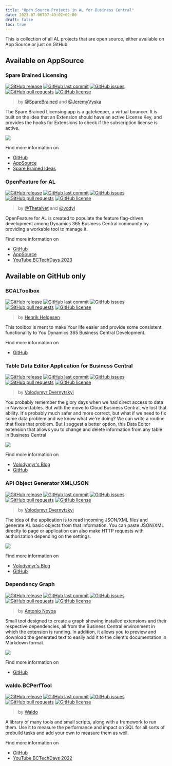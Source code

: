 ```yaml
---
title: "Open Source Projects in AL for Business Central"
date: 2023-07-06T07:49:02+02:00
draft: false
toc: true
---
```


This is collection of all AL projects that are open source, either available on App Source or just on GitHub

## Available on AppSource

### Spare Brained Licensing

[![GitHub release](https://img.shields.io/github/v/release/SpareBrainedIdeas/Spare-Brained-Licensing)](https://github.com/SpareBrainedIdeas/Spare-Brained-Licensing/releases/latest)
[![GitHub last commit](https://img.shields.io/github/last-commit/SpareBrainedIdeas/Spare-Brained-Licensing.svg?logo=github&logoColor=white)](https://github.com/SpareBrainedIdeas/Spare-Brained-Licensing/commits/master)
[![GitHub issues](https://img.shields.io/github/issues-raw/SpareBrainedIdeas/Spare-Brained-Licensing.svg?logo=github&logoColor=white)](https://github.com/SpareBrainedIdeas/Spare-Brained-Licensing/issues)
[![GitHub pull requests](https://img.shields.io/github/issues-pr-raw/SpareBrainedIdeas/Spare-Brained-Licensing.svg?logo=github&logoColor=white)](https://github.com/SpareBrainedIdeas/Spare-Brained-Licensing/pulls)
[![GitHub license](https://img.shields.io/github/license/SpareBrainedIdeas/Spare-Brained-Licensing)](https://github.com/SpareBrainedIdeas/Spare-Brained-Licensing/blob/main/LICENSE)

> by [@SpareBrained](https://twitter.com/SpareBrained) and [@JeremyVyska](https://twitter.com/JeremyVyska)

The Spare Brained Licensing app is a gatekeeper, a virtual bouncer. It is built on the idea that an Extension should have an active License Key, and provides the hooks for Extensions to check if the subscription license is active.

![](https://camo.githubusercontent.com/2889d7e17613b2dadaab3ab497a647b67069f016fae59a86790439083fd7792a/68747470733a2f2f7370617265627261696e65642e636f6d2f77702d636f6e74656e742f75706c6f6164732f323032312f31312f6c6963656e7365732e706e67)

Find more information on 
- [GitHub](https://github.com/SpareBrainedIdeas/Spare-Brained-Licensing)
- [AppSource](https://appsource.microsoft.com/en-us/product/dynamics-365-business-central/PUBID.sparebrainedideasab1634968562109%7CAID.sparebrainedlicensing%7CPAPPID.5ddd2a5e-1b5f-47b4-b655-88d2c2a9b382-preview?flightCodes=sparebrainedlicensing&tab=DetailsAndSupport)
- [Spare Brained Ideas](https://sparebrained.com/appsource/licensing/)

### OpenFeature for AL

[![GitHub release](https://img.shields.io/github/v/release/thetanz/OpenFeature-al)](https://github.com/thetanz/OpenFeature-al/releases/latest)
[![GitHub last commit](https://img.shields.io/github/last-commit/thetanz/OpenFeature-al.svg?logo=github&logoColor=white)](https://github.com/thetanz/OpenFeature-al/commits/master)
[![GitHub issues](https://img.shields.io/github/issues-raw/thetanz/OpenFeature-al.svg?logo=github&logoColor=white)](https://github.com/thetanz/OpenFeature-al/issues)
[![GitHub pull requests](https://img.shields.io/github/issues-pr-raw/thetanz/OpenFeature-al.svg?logo=github&logoColor=white)](https://github.com/thetanz/OpenFeature-al/pulls)
[![GitHub license](https://img.shields.io/github/license/thetanz/OpenFeature-al)](https://github.com/thetanz/OpenFeature-al/blob/release/PTE/LICENSE)

> by [@ThetaNet](https://twitter.com/ThetaNet) and [@vodyl](https://twitter.com/vodyl)

OpenFeature for AL is created to populate the feature flag-driven development among Dynamics 365 Business Central community by providing a workable tool to manage it.

Find more information on 
- [GitHub](https://github.com/thetanz/OpenFeature-al)
- [AppSource](https://businesscentral.dynamics.com/?filter=%27ID%27%20IS%20%27c42f2379-d7b5-4378-8ce4-9bca293c6189%27&page=2503)
- [YouTube BCTechDays 2023](https://www.youtube.com/watch?v=WAuCfS-vYZ8&list=PLI1l3dMI8xlDeiDCqNYfcAdAKt7fjApCC&index=23)

## Available on GitHub only

### BCALToolbox

[![GitHub release](https://img.shields.io/github/v/release/TheDoubleH/BCALToolbox)](https://github.com/TheDoubleH/BCALToolbox/releases/latest)
[![GitHub last commit](https://img.shields.io/github/last-commit/TheDoubleH/BCALToolbox.svg?logo=github&logoColor=white)](https://github.com/TheDoubleH/BCALToolbox/commits/master)
[![GitHub issues](https://img.shields.io/github/issues-raw/TheDoubleH/BCALToolbox.svg?logo=github&logoColor=white)](https://github.com/TheDoubleH/BCALToolbox/issues)
[![GitHub pull requests](https://img.shields.io/github/issues-pr-raw/TheDoubleH/BCALToolbox.svg?logo=github&logoColor=white)](https://github.com/TheDoubleH/BCALToolbox/pulls)
[![GitHub license](https://img.shields.io/github/license/TheDoubleH/BCALToolbox)](https://github.com/TheDoubleH/BCALToolbox/blob/master/LICENSE.txt)

> by [Henrik Helgesen](https://twitter.com/TheDoubleH)

This toolbox is ment to make Your life easier and provide some consistent functionality to You Dynamics 365 Business Central Development.

Find more information on 
- [GitHub](https://github.com/TheDoubleH/BCALToolbox)

### Table Data Editor Application for Business Central

[![GitHub release](https://img.shields.io/github/v/release/Drakonian/data-editor-for-bc)](https://github.com/Drakonian/data-editor-for-bc/releases/latest)
[![GitHub last commit](https://img.shields.io/github/last-commit/Drakonian/data-editor-for-bc.svg?logo=github&logoColor=white)](https://github.com/Drakonian/data-editor-for-bc/commits/master)
[![GitHub issues](https://img.shields.io/github/issues-raw/Drakonian/data-editor-for-bc.svg?logo=github&logoColor=white)](https://github.com/Drakonian/data-editor-for-bc/issues)
[![GitHub pull requests](https://img.shields.io/github/issues-pr-raw/Drakonian/data-editor-for-bc.svg?logo=github&logoColor=white)](https://github.com/Drakonian/data-editor-for-bc/pulls)
[![GitHub license](https://img.shields.io/github/license/Drakonian/data-editor-for-bc)](https://github.com/Drakonian/data-editor-for-bc/blob/master/LICENSE)

> by [Volodymyr Dvernytskyi](https://twitter.com/VDvernytskyi)

You probably remember the glory days when we had direct access to data in Navision tables. But with the move to Cloud Business Central, we lost that ability. It's probably much safer and more correct, but what if we need to fix some data problem and we know what we're doing? We can write a routine that fixes that problem. But I suggest a better option, this Data Editor extension that allows you to change and delete information from any table in Business Central

![](https://camo.githubusercontent.com/24863b0d3021deb41852cc23a591ad150fc4da8bc1d42fe480b18634b5361b64/68747470733a2f2f7374617469632e74696c646163646e2e636f6d2f74696c64333536352d333633312d343633362d623436332d3330333736353339363633352f4f70656e5461626c652e676966)

Find more information on 
- [Volodymyr's Blog](https://vld-nav.com/table-data-editor-for-bc-2-0)
- [GitHub](https://github.com/Drakonian/data-editor-for-bc)

### API Object Generator XML/JSON

[![GitHub release](https://img.shields.io/github/v/release/Drakonian/api_object_generator_json_xml)](https://github.com/Drakonian/api_object_generator_json_xml/releases/latest)
[![GitHub last commit](https://img.shields.io/github/last-commit/Drakonian/api_object_generator_json_xml.svg?logo=github&logoColor=white)](https://github.com/Drakonian/api_object_generator_json_xml/commits/master)
[![GitHub issues](https://img.shields.io/github/issues-raw/Drakonian/api_object_generator_json_xml.svg?logo=github&logoColor=white)](https://github.com/Drakonian/api_object_generator_json_xml/issues)
[![GitHub pull requests](https://img.shields.io/github/issues-pr-raw/Drakonian/api_object_generator_json_xml.svg?logo=github&logoColor=white)](https://github.com/Drakonian/api_object_generator_json_xml/pulls)
[![GitHub license](https://img.shields.io/github/license/Drakonian/api_object_generator_json_xml)](https://github.com/Drakonian/api_object_generator_json_xml/blob/master/LICENSE)

> by [Volodymyr Dvernytskyi](https://twitter.com/VDvernytskyi)

The idea of the application is to read incoming JSON/XML files and generate AL basic objects from that information. You can paste JSON/XML direclty to page or application can also make HTTP requests with authorization depending on the settings. 

![](https://camo.githubusercontent.com/d8089893a9e08ab42022ce605cc49452dda18584d7748192d34b35ce1766f808/68747470733a2f2f7468756d622e74696c646163646e2e636f6d2f74696c64333933302d363433302d343936362d613233312d3339333433313631333733312f2d2f726573697a652f393630782f2d2f666f726d61742f776562702f7469746c655f6e6577322e706e67)

Find more information on 
- [Volodymyr's Blog](https://vld-nav.com/api-object-generator)
- [GitHub](https://github.com/Drakonian/api_object_generator_json_xml)

### Dependency Graph

[![GitHub release](https://img.shields.io/github/v/release/NovoaDev/Dependency-Graph-BCExt)](https://github.com/NovoaDev/Dependency-Graph-BCExt/releases/latest)
[![GitHub last commit](https://img.shields.io/github/last-commit/NovoaDev/Dependency-Graph-BCExt.svg?logo=github&logoColor=white)](https://github.com/NovoaDev/Dependency-Graph-BCExt/commits/master)
[![GitHub issues](https://img.shields.io/github/issues-raw/NovoaDev/Dependency-Graph-BCExt.svg?logo=github&logoColor=white)](https://github.com/NovoaDev/Dependency-Graph-BCExt/issues)
[![GitHub pull requests](https://img.shields.io/github/issues-pr-raw/NovoaDev/Dependency-Graph-BCExt.svg?logo=github&logoColor=white)](https://github.com/NovoaDev/Dependency-Graph-BCExt/pulls)
[![GitHub license](https://img.shields.io/github/license/NovoaDev/Dependency-Graph-BCExt)](https://github.com/NovoaDev/Dependency-Graph-BCExt/blob/main/LICENSE.md)

> by [Antonio Novoa ](https://github.com/NovoaDev)

Small tool designed to create a graph showing installed extensions and their respective dependencies, all from the Business Central environment in which the extension is running. In addition, it allows you to preview and download the generated text to easily add it to the client's documentation in Markdown format. 

![](https://github.com/NovoaDev/Dependency-Graph-BCExt/raw/main/res/3ShowInDG.png)

Find more information on
- [GitHub](https://github.com/NovoaDev/Dependency-Graph-BCExt)

### waldo.BCPerfTool

[![GitHub release](https://img.shields.io/github/v/release/waldo1001/waldo.BCPerfTool)](https://github.com/waldo1001/waldo.BCPerfTool/releases/latest)
[![GitHub last commit](https://img.shields.io/github/last-commit/waldo1001/waldo.BCPerfTool.svg?logo=github&logoColor=white)](https://github.com/waldo1001/waldo.BCPerfTool/commits/master)
[![GitHub issues](https://img.shields.io/github/issues-raw/waldo1001/waldo.BCPerfTool.svg?logo=github&logoColor=white)](https://github.com/waldo1001/waldo.BCPerfTool/issues)
[![GitHub pull requests](https://img.shields.io/github/issues-pr-raw/waldo1001/waldo.BCPerfTool.svg?logo=github&logoColor=white)](https://github.com/waldo1001/waldo.BCPerfTool/pulls)
[![GitHub license](https://img.shields.io/github/license/waldo1001/waldo.BCPerfTool)](https://github.com/waldo1001/waldo.BCPerfTool/blob/main/LICENSE.md)

> by [Waldo](https://twitter.com/waldo1001)

A library of many tools and small scripts, along with a framework to run them. Use it to measure the performance and impact on SQL for all sorts of prebuild tasks and add your own to measure them as well.

Find more information on
- [GitHub](https://github.com/waldo1001/waldo.BCPerfTool)
- [YouTube BCTechDays 2022](https://www.youtube.com/watch?v=E3ADZsisFbE)

